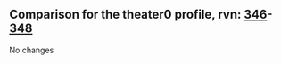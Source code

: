 ## Comparison for the theater0 profile, rvn: [346](https://github.com/PRO100KatYT/FortniteProfileRevisions/tree/main/profiles/theater0/346%20theater0.json)-[348](https://github.com/PRO100KatYT/FortniteProfileRevisions/tree/main/profiles/theater0/348%20theater0.json)

No changes
